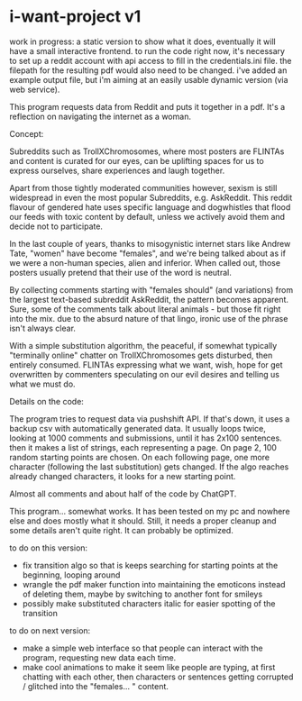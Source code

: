 # i-want-project v1
work in progress: a static version to show what it does, eventually it will have a small interactive frontend.
to run the code right now, it's necessary to set up a reddit account with api access to fill in the credentials.ini file. 
the filepath for the resulting pdf would also need to be changed.
i've added an example output file, but i'm aiming at an easily usable dynamic version (via web service).

This program requests data from Reddit and puts it together in a pdf.
It's a reflection on navigating the internet as a woman.


Concept:

Subreddits such as TrollXChromosomes, where most posters are FLINTAs and content is curated for our eyes, can be uplifting spaces for us to express ourselves, share experiences and laugh together.

Apart from those tightly moderated communities however, sexism is still widespread in even the most popular Subreddits, e.g. AskReddit. This reddit flavour of gendered hate uses specific language and dogwhistles that flood our feeds with toxic content by default, unless we actively avoid them and decide not to participate.

In the last couple of years, thanks to misogynistic internet stars like Andrew Tate, "women" have become "females", and we're being talked about as if we were a non-human species, alien and inferior. When called out, those posters usually pretend that their use of the word is neutral.

By collecting comments starting with "females should" (and variations)  from the largest text-based subreddit AskReddit, the pattern becomes apparent. Sure, some of the comments talk about literal animals - but those fit right into the mix. due to the absurd nature of that lingo, ironic use of the phrase isn't always clear.

With a simple substitution algorithm, the peaceful, if somewhat typically "terminally online" chatter on TrollXChromosomes gets disturbed, then entirely consumed. FLINTAs expressing what we want, wish, hope for get overwritten by commenters speculating on our evil desires and telling us what we must do.


Details on the code:

The program tries to request data via pushshift API. If that's down, it uses a backup csv with automatically generated data. It usually loops twice, looking at 1000 comments and submissions, until it has 2x100 sentences. then it makes a list of strings, each representing a page. On page 2, 100 random starting points are chosen. On each following page, one more character (following the last substitution) gets changed. If the algo reaches already changed characters, it looks for a new starting point.

Almost all comments and about half of the code by ChatGPT.

This program... somewhat works. It has been tested on my pc and nowhere else and does mostly what it should. Still, it needs a proper cleanup and some details aren't quite right. It can probably be optimized.

to do on this version:
- fix transition algo so that is keeps searching for starting points at the beginning, looping around
- wrangle the pdf maker function into maintaining the emoticons instead of deleting them, maybe by switching to another font for smileys
- possibly make substituted characters italic for easier spotting of the transition

to do on next version:
- make a simple web interface so that people can interact with the program, requesting new data each time.
- make cool animations to make it seem like people are typing, at first chatting with each other, then characters or sentences getting corrupted / glitched into the "females... " content.

